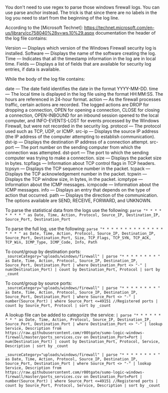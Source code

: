 You don't need to use regex to parse those windows firewall logs. You can use parse anchor instead. The trick is that since there are no labels in the log you need to start from the beginning of the log line. 

According to the [Microsoft Technet]: https://technet.microsoft.com/en-us/library/cc758040%28v=ws.10%29.aspx documentation the header of the log file contains:

Version — Displays which version of the Windows Firewall security log is installed.
Software — Displays the name of the software creating the log.
Time — Indicates that all the timestamp information in the log are in local time.
Fields — Displays a list of fields that are available for security log entries, if data is available.

While the body of the log file contains:

date — The date field identifies the date in the format YYYY-MM-DD.
time — The local time is displayed in the log file using the format HH:MM:SS. The hours are referenced in 24-hour format.
action — As the firewall processes traffic, certain actions are recorded. The logged actions are DROP for dropping a connection, OPEN for opening a connection, CLOSE for closing a connection, OPEN-INBOUND for an inbound session opened to the local computer, and INFO-EVENTS-LOST for events processed by the Windows Firewall, but were not recorded in the security log.
protocol — The protocol used such as TCP, UDP, or ICMP.
src-ip — Displays the source IP address (the IP address of the computer attempting to establish communication).
dst-ip — Displays the destination IP address of a connection attempt.
src-port — The port number on the sending computer from which the connection was attempted.
dst-port — The port to which the sending computer was trying to make a connection.
size — Displays the packet size in bytes.
tcpflags — Information about TCP control flags in TCP headers.
tcpsyn — Displays the TCP sequence number in the packet.
tcpack — Displays the TCP acknowledgement number in the packet.
tcpwin — Displays the TCP window size, in bytes, in the packet.
icmptype — Information about the ICMP messages.
icmpcode — Information about the ICMP messages.
info — Displays an entry that depends on the type of action that occurred.
path — Displays the direction of the communication. The options available are SEND, RECEIVE, FORWARD, and UNKNOWN.

To parse the statistical data from the logs use the following:
`parse "* * * * * * * * " as Date, Time, Action, Protocol, Source_IP, Destination_IP, Source_Port, Destination_Port`

To parse the full log, use the following:
`parse "* * * * * * * * * * * * * * * * * " as Date, Time, Action, Protocol, Source_IP, Destination_IP, Source_Port, Destination_Port, Size, TCP_Flags, TCP_SYN, TCP_ACK, TCP_Win, ICMP_Type, ICMP_Code, Info, Path`

To count/group by destination ports:
`_sourceCategory="uploads/windows/firewall"
| parse "* * * * * * * * " as Date, Time, Action, Protocol, Source_IP, Destination_IP, Source_Port, Destination_Port
| where Destination_Port <> "-"
| num(Destination_Port)
| count by Destination_Port, Protocol
| sort by _count`

To count/group by source ports:
`_sourceCategory="uploads/windows/firewall"
| parse "* * * * * * * * " as Date, Time, Action, Protocol, Source_IP, Destination_IP, Source_Port, Destination_Port
| where Source_Port <> "-"
| number(Source_Port)
| where Source_Port <=49151 //Registered ports
| count by Source_Port, Protocol
| sort by _count`

A lookup file can be added to categorize the service:
`| parse "* * * * * * * * " as Date, Time, Action, Protocol, Source_IP, Destination_IP, Source_Port, Destination_Port
| where Destination_Port <> "-"
| lookup Service, Description from https://raw.githubusercontent.com/r00tgate/sumo-logic-windows-firewall/master/ports_services.csv on Destination_Port=Port
| num(Destination_Port)
| count by Destination_Port, Protocol, Service, Description
| sort by _count`

`_sourceCategory="uploads/windows/firewall"
| parse "* * * * * * * * " as Date, Time, Action, Protocol, Source_IP, Destination_IP, Source_Port, Destination_Port
| where Source_Port <> "-"
| lookup Service, Description from https://raw.githubusercontent.com/r00tgate/sumo-logic-windows-firewall/master/ports_services.csv on Destination_Port=Port
| number(Source_Port)
| where Source_Port <=49151 //Registered ports
| count by Source_Port, Protocol, Service, Description
| sort by _count`
